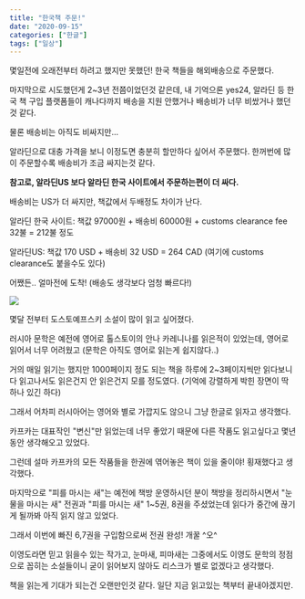 ```yaml
---
title: "한국책 주문!"
date: "2020-09-15"
categories: ["한글"]
tags: ["일상"]
---
```


몇일전에 오래전부터 하려고 했지만 못했던! 한국 책들을 해외배송으로 주문했다.

마지막으로 시도했던게 2~3년 전쯤이었던것 같은데, 내 기억으론 yes24, 알라딘 등 한국 책 구입 플랫폼들이 캐나다까지 배송을 지원 안했거나 배송비가 너무 비쌌거나 했던것 같다.

물론 배송비는 아직도 비싸지만...

알라딘으로 대충 가격을 보니 이정도면 충분히 할만하다 싶어서 주문했다. 한꺼번에 많이 주문할수록 배송비가 조금 싸지는것 같다.

**참고로, 알라딘US 보다 알라딘 한국 사이트에서 주문하는편이 더 싸다.**

배송비는 US가 더 싸지만, 책값에서 두배정도 차이가 난다.

알라딘 한국 사이트: 책값 97000원 + 배송비 60000원 + customs clearance fee 32불 = 212불 정도

알라딘US: 책값 170 USD + 배송비 32 USD = 264 CAD (여기에 customs clearance도 붙을수도 있다)

어쨌든.. 얼마전에 도착! (배송도 생각보다 엄청 빠르다!)

<img src="https://res.cloudinary.com/dh4ckck4z/image/upload/v1600216983/blog/20200911_192428_sp9vph.jpg" />

몇달 전부터 도스토예프스키 소설이 많이 읽고 싶어졌다.

러시아 문학은 예전에 영어로 톨스토이의 안나 카레니나를 읽은적이 있었는데, 영어로 읽어서 너무 어려웠고 (문학은 아직도 영어로 읽는게 쉽지않다..)

거의 매일 읽기는 했지만 1000페이지 정도 되는 책을 하루에 2~3페이지씩만 읽다보니 다 읽고나서도 읽은건지 안 읽은건지 모를 정도였다. (기억에 강렬하게 박힌 장면이 딱 하나 있긴 하다)

그래서 어차피 러시아어는 영어와 별로 가깝지도 않으니 그냥 한글로 읽자고 생각했다.

카프카는 대표작인 "변신"만 읽었는데 너무 좋았기 때문에 다른 작품도 읽고싶다고 몇년동안 생각해오고 있었다.

그런데 설마 카프카의 모든 작품들을 한권에 엮어놓은 책이 있을 줄이야! 횡재했다고 생각했다.

마지막으로 "피를 마시는 새"는 예전에 책방 운영하시던 분이 책방을 정리하시면서 "눈물을 마시는 새" 전권과 "피를 마시는 새" 1~5권, 8권을 주셨었는데 읽다가 중간에 끊기게 될까봐 아직 읽지 않고 있었다.

그래서 이번에 빠진 6,7권을 구입함으로써 전권 완성! 개꿀 ^오^

이영도라면 믿고 읽을수 있는 작가고, 눈마새, 피마새는 그중에서도 이영도 문학의 정점으로 꼽히는 소설들이니 굳이 읽어보지 않아도 리스크가 별로 없겠다고 생각했다.

책을 읽는게 기대가 되는건 오랜만인것 같다. 일단 지금 읽고있는 책부터 끝내야겠지만.
